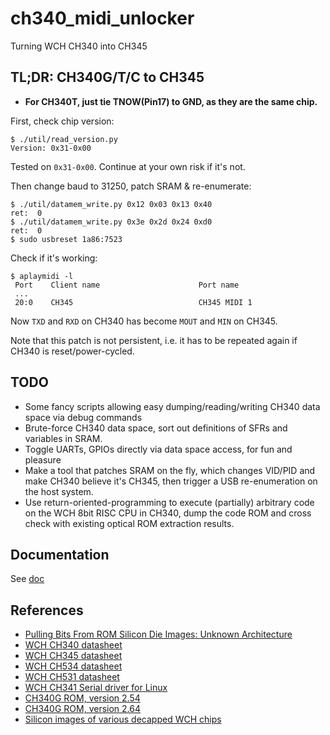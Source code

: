 # ch340_midi_unlocker
Turning WCH CH340 into CH345
## TL;DR: CH340G/T/C to CH345
 - **For CH340T, just tie TNOW(Pin17) to GND, as they are the same chip.**  

First, check chip version:
```
$ ./util/read_version.py 
Version: 0x31-0x00
```
Tested on `0x31-0x00`. Continue at your own risk if it's not.  

Then change baud to 31250, patch SRAM & re-enumerate:
```
$ ./util/datamem_write.py 0x12 0x03 0x13 0x40
ret:  0
$ ./util/datamem_write.py 0x3e 0x2d 0x24 0xd0
ret:  0
$ sudo usbreset 1a86:7523
```

Check if it's working:
```
$ aplaymidi -l
 Port    Client name                      Port name
 ...
 20:0    CH345                            CH345 MIDI 1
```

Now `TXD` and `RXD` on CH340 has become `MOUT` and `MIN` on CH345.  

Note that this patch is not persistent, i.e. it has to be repeated again if CH340 is reset/power-cycled.

## TODO
 - Some fancy scripts allowing easy dumping/reading/writing CH340 data space via debug commands
 - Brute-force CH340 data space, sort out definitions of SFRs and variables in SRAM.
 - Toggle UARTs, GPIOs directly via data space access, for fun and pleasure 
 - Make a tool that patches SRAM on the fly, which changes VID/PID and make CH340 believe it's CH345, then trigger a USB re-enumeration on the host system.
 - Use return-oriented-programming to execute (partially) arbitrary code on the WCH 8bit RISC CPU in CH340, dump the code ROM and cross check with existing optical ROM extraction results.

## Documentation
See [doc](https://github.com/fxsheep/ch340_midi_unlocker/tree/main/doc)

## References
 - [Pulling Bits From ROM Silicon Die Images: Unknown Architecture](https://ryancor.medium.com/pulling-bits-from-rom-silicon-die-images-unknown-architecture-b73b6b0d4e5d)
 - [WCH CH340 datasheet](https://www.wch.cn/downloads/CH340DS1_PDF.html)
 - [WCH CH345 datasheet](https://www.wch.cn/downloads/CH345DS1_PDF.html)
 - [WCH CH534 datasheet](https://www.wch.cn/downloads/CH534DS0_PDF.html)
 - [WCH CH531 datasheet](https://www.wch.cn/downloads/CH531DS0_PDF.html)
 - [WCH CH341 Serial driver for Linux](https://www.wch.cn/downloads/CH341SER_LINUX_ZIP.html)
 - [CH340G ROM, version 2.54](https://github.com/ryancor/WCH340_ROM-Extractor/tree/master/binary_output)
 - [CH340G ROM, version 2.64](https://github.com/tmbinc/WCH340_ROM-Extractor/tree/tmbinc/add_wch340g/wch340g)
 - [Silicon images of various decapped WCH chips](https://siliconpr0n.org/map/wch/)

